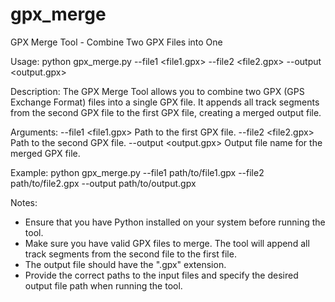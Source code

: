 # gpx_merge

GPX Merge Tool - Combine Two GPX Files into One

Usage: python gpx_merge.py --file1 <file1.gpx> --file2 <file2.gpx> --output <output.gpx>

Description:
The GPX Merge Tool allows you to combine two GPX (GPS Exchange Format) files into a single GPX file. It appends all track segments from the second GPX file to the first GPX file, creating a merged output file.

Arguments:
  --file1 <file1.gpx>    Path to the first GPX file.
  --file2 <file2.gpx>    Path to the second GPX file.
  --output <output.gpx>  Output file name for the merged GPX file.

Example:
  python gpx_merge.py --file1 path/to/file1.gpx --file2 path/to/file2.gpx --output path/to/output.gpx

Notes:
- Ensure that you have Python installed on your system before running the tool.
- Make sure you have valid GPX files to merge. The tool will append all track segments from the second file to the first file.
- The output file should have the ".gpx" extension.
- Provide the correct paths to the input files and specify the desired output file path when running the tool.


